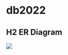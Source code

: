 # db2022

## H2 ER Diagram
[![](https://mermaid.ink/img/pako:eNqFU8FuhCAQ_RXCefcHvLZJd5u0abJXLyiTlVRmGsRNjPrvRcFUXLQcjPPm8eblAT0vSQLPOJhXJe5G6ByZWzfbSkDLhuF8pp59VYTAMlaJJu6PU39gb0bIZD_sD-WtrIhqxxPWAsqF69EdKqChuj6UvVBRdOvpHkiTFD6ofkBgrr-LeO_LaSlXBvgq_-DGGoV39ik0xNw5h4U5rsV9ghvpGVwL78yzCrupdW0upIGlGu9UpOAPKlQNT86x1QWYhM0Q-zaCGU0kgFECAXxRtktJRwf7f8jPgyM5f54bmRk89DlGZpIiO14i7ciKv_39wVU4spIjP3ENRgsl3UOcZXJuK3A8nrlfKcx3znMcHU-0lm4dljyzpoUTb3-ksBCergfHX2hiKmM?type=png)](https://mermaid.live/edit#pako:eNqFU8FuhCAQ_RXCefcHvLZJd5u0abJXLyiTlVRmGsRNjPrvRcFUXLQcjPPm8eblAT0vSQLPOJhXJe5G6ByZWzfbSkDLhuF8pp59VYTAMlaJJu6PU39gb0bIZD_sD-WtrIhqxxPWAsqF69EdKqChuj6UvVBRdOvpHkiTFD6ofkBgrr-LeO_LaSlXBvgq_-DGGoV39ik0xNw5h4U5rsV9ghvpGVwL78yzCrupdW0upIGlGu9UpOAPKlQNT86x1QWYhM0Q-zaCGU0kgFECAXxRtktJRwf7f8jPgyM5f54bmRk89DlGZpIiO14i7ciKv_39wVU4spIjP3ENRgsl3UOcZXJuK3A8nrlfKcx3znMcHU-0lm4dljyzpoUTb3-ksBCergfHX2hiKmM)
